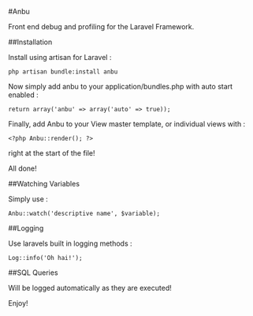 #Anbu

Front end debug and profiling for the Laravel Framework.

##Installation

Install using artisan for Laravel :

	php artisan bundle:install anbu

Now simply add anbu to your application/bundles.php with auto start enabled :

	return array('anbu' => array('auto' => true));

Finally, add Anbu to your View master template, or individual views with :

	<?php Anbu::render(); ?>

right at the start of the file!

All done!

##Watching Variables

Simply use :

	Anbu::watch('descriptive name', $variable);

##Logging

Use laravels built in logging methods :

	Log::info('Oh hai!');

##SQL Queries

Will be logged automatically as they are executed!


Enjoy!